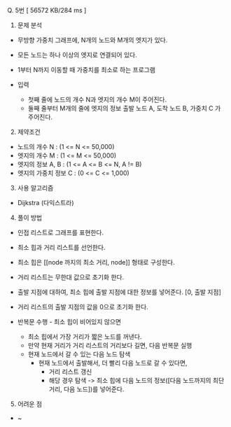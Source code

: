 Q. 5번 [ 56572 KB/284 ms ]

1. 문제 분석
- 무방향 가중치 그래프에, N개의 노드와 M개의 엣지가 있다.
- 모든 노드는 하나 이상의 엣지로 연결되어 있다.
- 1부터 N까지 이동할 때 가중치를 최소로 하는 프로그램


- 입력
  - 첫째 줄에 노드의 개수 N과 엣지의 개수 M이 주어진다.
  - 둘째 줄부터 M개의 줄에 엣지의 정보 출발 노드 A, 도착 노드 B, 가중치 C 가 주어진다.

2. 제약조건
- 노드의 개수 N : (1 <= N <= 50,000)
- 엣지의 개수 M : (1 <= M <= 50,000)
- 엣지의 정보 A, B : (1 <= A <= B <= N, A != B)
- 엣지의 가중치 정보 C : (0 <= C <= 1,000)

3. 사용 알고리즘
- Dijkstra (다익스트라)

4. 풀이 방법
- 인접 리스트로 그래프를 표현한다.
- 최소 힙과 거리 리스트를 선언한다.
- 최소 힙은 [[node 까지의 최소 거리, node]] 형태로 구성한다.
- 거리 리스트는 무한대 값으로 초기화 한다.


- 출발 지점에 대하여, 최소 힙에 출발 지점에 대한 정보를 넣어준다. [0, 출발 지점]
- 거리 리스트의 출발 지점의 값을 0으로 초기화 한다.


- 반복문 수행 - 최소 힙이 비어있지 않으면 
  - 최소 힙에서 가장 거리가 짧은 노드를 꺼낸다.
  - 만약 현재 거리가 거리 리스트의 거리보다 길면, 다음 반복문 실행
  - 현재 노드에서 갈 수 있는 다음 노드 탐색
    - 현재 노드에서 출발해서, 더 빨리 다음 노드로 갈 수 있다면,
      - 거리 리스트 갱신 
      - 해당 경우 탐색 -> 최소 힙에 다음 노드의 정보([다음 노드까지의 최단 거리, 다음 노드])를 넣어준다.

5. 어려운 점
- ~